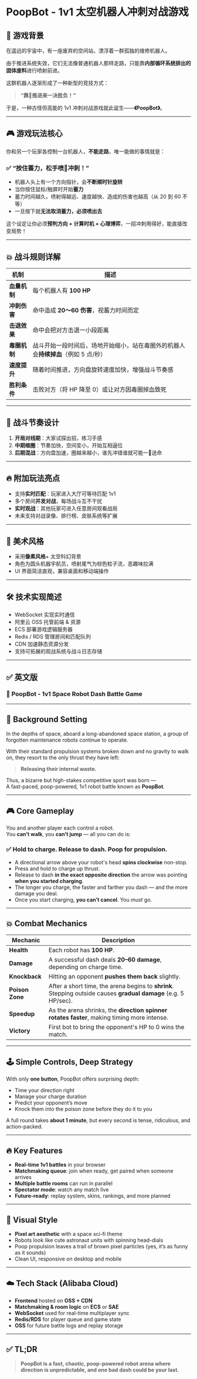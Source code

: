
# PoopBot - 1v1 太空机器人冲刺对战游戏

## 🌌 游戏背景

在遥远的宇宙中，有一座废弃的空间站，漂浮着一群孤独的维修机器人。

由于推进系统失效，它们无法像普通机器人那样走路，只能靠**内部循环系统排出的固体废料**进行喷射前进。

这群机器人逐渐形成了一种新型的竞技方式：

> **“靠💩推进来一决胜负！”**

于是，一种古怪但高能的 1v1 冲刺对战游戏就此诞生——**《PoopBot》**。

---

## 🎮 游戏玩法核心

你和另一个玩家各控制一台机器人，**不能走路**，唯一能做的事情就是：

### ✅ “按住蓄力，松手喷💩冲刺！”

- 机器人头上有一个方向指针，会**不断顺时针旋转**
- 当你按住鼠标/触屏时开始**蓄力**
- 蓄力时间越久，喷射得越远、速度越快、造成的伤害也越高（从 20 到 60 不等）
- 一旦按下就**无法取消蓄力，必须喷出去**

这个设定让你必须**预判方向 + 计算时机 + 心理博弈**，一招冲刺用得好，能直接改变局势！

---

## 💥 战斗规则详解

| 机制            | 描述 |
|------------------|------|
| **血量机制**     | 每个机器人有 **100 HP** |
| **冲刺伤害**     | 命中造成 **20～60 伤害**，视蓄力时间而定 |
| **击退效果**     | 命中会把对方击退一小段距离 |
| **毒圈机制**     | 战斗开始一段时间后，场地开始缩小，站在毒圈外的机器人会**持续掉血**（例如 5 点/秒） |
| **速度提升**     | 随着时间推进，方向盘旋转速度加快，增强战斗节奏感 |
| **胜利条件**     | 击败对方（将 HP 降至 0）或让对方因毒圈掉血致死 |

---

## 🧠 战斗节奏设计

1. **开局对线期**：大家试探出招，练习手感
2. **中期缩圈**：节奏加快，空间变小，开始互相逼位
3. **后期混战**：方向盘加速，圈越来越小，谁先冲错谁就可能一💩送命

---

## 🔥 附加玩法亮点

- 支持**实时匹配**：玩家进入大厅可等待匹配 1v1
- 多个房间**并发对战**，每场战斗互不干扰
- **实时观战**：其他玩家可进入任意房间观看战局
- 未来支持对战录像、排行榜、皮肤系统等扩展

---

## 🎨 美术风格

- 采用**像素风格**+ 太空科幻背景
- 角色为圆头机器宇航员，喷射尾气为棕色粒子流，恶趣味拉满
- UI 界面简洁直观，兼容桌面和移动端操作

---

## 🛠 技术实现简述

- WebSocket 实现实时通信
- 阿里云 OSS 托管前端 & 资源
- ECS 部署游戏逻辑服务器
- Redis / RDS 管理房间和匹配队列
- CDN 加速静态资源分发
- 支持可拓展的观战系统与战斗日志存储

---

## ✅ 英文版

### 💩 PoopBot - 1v1 Space Robot Dash Battle Game

---

## 🌌 **Background Setting**

In the depths of space, aboard a long-abandoned space station, a group of forgotten maintenance robots continue to operate.

With their standard propulsion systems broken down and no gravity to walk on, they resort to the only thrust they have left:

> **Releasing their internal waste.**

Thus, a bizarre but high-stakes competitive sport was born —  
A fast-paced, poop-powered, 1v1 robot battle known as **PoopBot**.

---

## 🎮 **Core Gameplay**

You and another player each control a robot.  
You **can’t walk**, you **can’t jump** — all you can do is:

### ✅ **Hold to charge. Release to dash. Poop for propulsion.**

- A directional arrow above your robot's head **spins clockwise** non-stop.
- Press and hold to charge up thrust.
- Release to dash **in the exact opposite direction** the arrow was pointing **when you started charging**.
- The longer you charge, the faster and farther you dash — and the more damage you deal.
- Once you start charging, **you can’t cancel**. You *must* go.

---

## 💥 **Combat Mechanics**

| Mechanic         | Description |
|------------------|-------------|
| **Health**       | Each robot has **100 HP**. |
| **Damage**       | A successful dash deals **20–60 damage**, depending on charge time. |
| **Knockback**    | Hitting an opponent **pushes them back** slightly. |
| **Poison Zone**  | After a short time, the arena begins to **shrink**. Stepping outside causes **gradual damage** (e.g. 5 HP/sec). |
| **Speedup**      | As the arena shrinks, the **direction spinner rotates faster**, making timing more intense. |
| **Victory**      | First bot to bring the opponent's HP to 0 wins the match. |

---

## 🕹 **Simple Controls, Deep Strategy**

With only **one button**, PoopBot offers surprising depth:

- Time your direction right
- Manage your charge duration
- Predict your opponent’s move
- Knock them into the poison zone before they do it to you

A full round takes **about 1 minute**, but every second is tense, ridiculous, and action-packed.

---

## 🔥 **Key Features**

- **Real-time 1v1 battles** in your browser
- **Matchmaking queue**: join when ready, get paired when someone arrives
- **Multiple battle rooms** can run in parallel
- **Spectator mode**: watch any match live
- **Future-ready**: replay system, skins, rankings, and more planned

---

## 🎨 **Visual Style**

- **Pixel art aesthetic** with a space sci-fi theme
- Robots look like cute astronaut units with spinning head-dials
- Poop propulsion leaves a trail of brown pixel particles (yes, it’s as funny as it sounds)
- Clean UI, responsive on desktop and mobile

---

## ☁️ **Tech Stack (Alibaba Cloud)**

- **Frontend** hosted on **OSS + CDN**
- **Matchmaking & room logic** on **ECS** or **SAE**
- **WebSocket** used for real-time multiplayer sync
- **Redis/RDS** for player queue and game state
- **OSS** for future battle logs and replay storage

---

## ✅ TL;DR

> **PoopBot is a fast, chaotic, poop-powered robot arena where direction is unpredictable, and one bad dash could be your last.**


